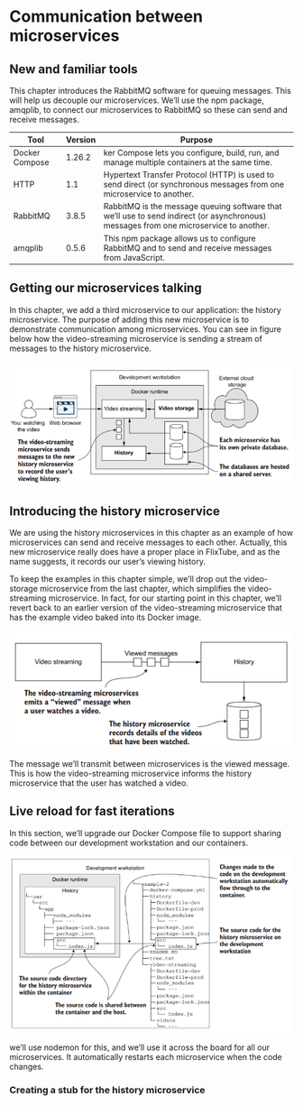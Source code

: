 # Communication between microservices

## New and familiar tools
This chapter introduces the RabbitMQ software for queuing messages. This will help
us decouple our microservices. We’ll use the npm package, amqplib, to connect our
microservices to RabbitMQ so these can send and receive messages.

|Tool|Version|Purpose|
|---|---|---|
|Docker Compose|1.26.2|ker Compose lets you configure, build, run, and manage multiple containers at the same time.|
|HTTP|1.1 | Hypertext Transfer Protocol (HTTP) is used to send direct (or synchronous messages from one microservice to another.|
|RabbitMQ|3.8.5 | RabbitMQ is the message queuing software that we’ll use to send indirect (or asynchronous) messages from one microservice to another.|
|amqplib |0.5.6 |This npm package allows us to configure RabbitMQ and to send and receive  messages from JavaScript.|

## Getting our microservices talking
In this chapter, we add a third microservice to our application: the history microservice. The purpose of adding this new microservice is to demonstrate communication
among microservices. You can see in figure below how the video-streaming microservice
is sending a stream of messages to the history microservice.

![](../imgs/communication-microservice.png)

## Introducing the history microservice
We are using the history microservices in this chapter as an example of how microservices can send and receive messages to each other. Actually, this new microservice
really does have a proper place in FlixTube, and as the name suggests, it records our
user’s viewing history.

To keep the examples in this chapter simple, we’ll drop out the video-storage
microservice from the last chapter, which simplifies the video-streaming microservice.
In fact, for our starting point in this chapter, we’ll revert back to an earlier version of
the video-streaming microservice that has the example video baked into its Docker
image.

![](../imgs/view-history.png)

The message we’ll transmit between microservices is the viewed message. This is
how the video-streaming microservice informs the history microservice that the user
has watched a video.

## Live reload for fast iterations
In this section, we’ll upgrade our Docker Compose file to support sharing code
between our development workstation and our containers.

![](../imgs/share-src.png)

we’ll use nodemon for this, and we’ll use it across the board for all our
microservices. It automatically restarts each microservice when the code changes.

###  Creating a stub for the history microservice

